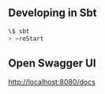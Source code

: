 ## Developing in Sbt
```sh
\$ sbt
> ~reStart
```
## Open Swagger UI
[http://localhost:8080/docs](http://localhost:8080/docs)
